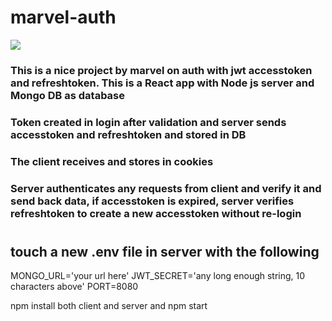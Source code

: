 # marvel-auth

![](https://github.com/aimanskie/marvel-auth/blob/main/marvel%20auth.gif)


### This is a nice project by marvel on auth with jwt accesstoken and refreshtoken. This is a React app with Node js server and Mongo DB as database

### Token created in login after validation and server sends accesstoken and refreshtoken and stored in DB

### The client receives and stores in cookies

### Server authenticates any requests from client and verify it and send back data, if accesstoken is expired, server verifies refreshtoken to create a new accesstoken without re-login

#

## touch a new .env file in server with the following

MONGO_URL='your url here'
JWT_SECRET='any long enough string, 10 characters above'
PORT=8080

npm install both client and server and npm start
